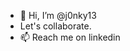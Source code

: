 - 👋 Hi, I’m @j0nky13
- Let's collaborate.
- 📫 Reach me on linkedin

<!---
j0nky13/j0nky13 is a ✨ special ✨ repository because its `README.md` (this file) appears on your GitHub profile.
You can click the Preview link to take a look at your changes.
--->

